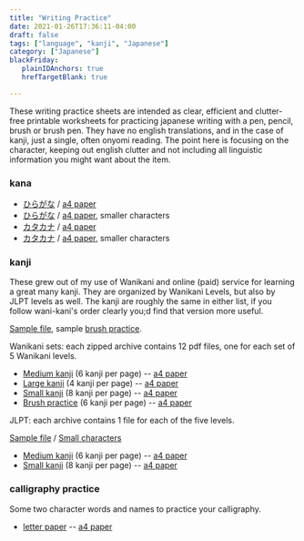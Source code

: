 ```yaml
---
title: "Writing Practice"
date: 2021-01-26T17:36:11-04:00
draft: false
tags: ["language", "kanji", "Japanese"]
category: ["Japanese"]
blackFriday: 
   plainIDAnchors: true
   hrefTargetBlank: true

---
```


These writing practice sheets are intended as clear, efficient and clutter-free printable worksheets for practicing japanese writing with a pen, pencil, brush or brush pen. They have no english translations, and in the case of kanji, just a single, often onyomi reading. The point here is focusing on the character, keeping out english clutter and not including all linguistic information you might want about the item. 

### kana

- [ひらがな](/pdf/hiragana-practice.pdf) / [a4 paper](/pdf/hiragana-practice-a4.pdf)
- [ひらがな](/pdf/hiragana-practice-sm.pdf) / [a4 paper](/pdf/hiragana-practice-sm-a4.pdf), smaller characters
- [カタカナ](/pdf/katakana-practice.pdf) / [a4 paper](/pdf/katakana-practice-a4.pdf)
- [カタカナ](/pdf/katakana-practice-sm.pdf) / [a4 paper](/pdf/katakana-practice-sm-a4.pdf), smaller characters


### kanji

These grew out of my use of Wanikani and online (paid) service for learning a great many kanji. They are organized by Wanikani Levels, but also by JLPT levels as well. The kanji are roughly the same in either list, if you follow wani-kani's order clearly you;d find that version more useful. 

[Sample file](/pdf/WK-11-15-writing.pdf), sample [brush practice](/pdf/WK-16-20-fancy-writing.pdf).

Wanikani sets: each zipped archive contains 12 pdf files, one for each set of 5 Wanikani levels. 
  - [Medium kanji](/zips/WK.zip)  (6 kanji per page) 
  -- [a4 paper](/zips/WK-a4.zip)
  - [Large kanji](/zips/WK-lg.zip)  (4 kanji per page)
  -- [a4 paper](/zips/WK-lg-a4.zip)
  - [Small kanji](/zips/WK-sm.zip)  (8 kanji per page) 
  -- [a4 paper](/zips/WK-sm-a4.zip)
  - [Brush practice](/zips/WK-brush.zip)  (6 kanji per page) 
  -- [a4 paper](/zips/WK-brush-a4.zip)

JLPT: each archive contains 1 file for each of the five levels.

[Sample file](/pdf/JLPT-5-writing.pdf) / [Small characters](/pdf/JLPT-5-writing-sm.pdf)

  - [Medium kanji](/zips/JLPT.zip)  (6 kanji per page) 
  -- [a4 paper](/zips/JLPT-a4.zip)
  - [Small kanji](/zips/JLPT-sm.zip)  (8 kanji per page) 
  -- [a4 paper](/zips/JLPT-sm-a4.zip)


### calligraphy practice

Some two character words and names to practice your calligraphy. 
- [letter paper](/pdf/calligraphy-practice.pdf)
-- [a4 paper](/pdf/calligraphy-practice-a4.pdf)